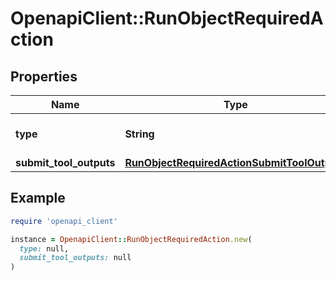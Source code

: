 # OpenapiClient::RunObjectRequiredAction

## Properties

| Name | Type | Description | Notes |
| ---- | ---- | ----------- | ----- |
| **type** | **String** | For now, this is always &#x60;submit_tool_outputs&#x60;. |  |
| **submit_tool_outputs** | [**RunObjectRequiredActionSubmitToolOutputs**](RunObjectRequiredActionSubmitToolOutputs.md) |  |  |

## Example

```ruby
require 'openapi_client'

instance = OpenapiClient::RunObjectRequiredAction.new(
  type: null,
  submit_tool_outputs: null
)
```

